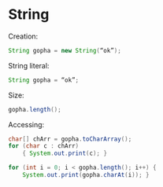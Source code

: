 # String
Creation:
```java
String gopha = new String(“ok”);
```

String literal:
```java
String gopha = “ok”;
```

Size:
```java
gopha.length();
```

Accessing:
```java
char[] chArr = gopha.toCharArray();
for (char c : chArr) 
    { System.out.print(c); }

for (int i = 0; i < gopha.length(); i++) { 
    System.out.print(gopha.charAt(i)); }
```
